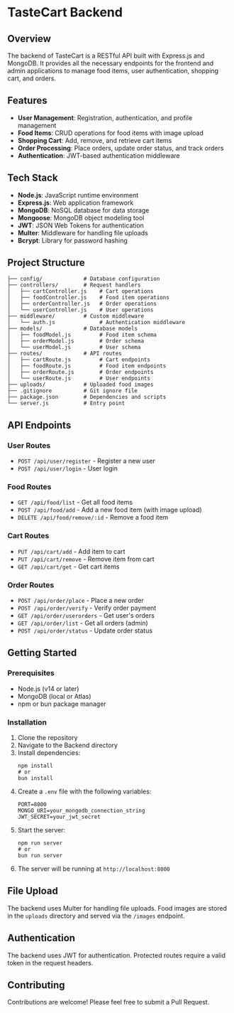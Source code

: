 # TasteCart Backend

## Overview
The backend of TasteCart is a RESTful API built with Express.js and MongoDB. It provides all the necessary endpoints for the frontend and admin applications to manage food items, user authentication, shopping cart, and orders.

## Features
- **User Management**: Registration, authentication, and profile management
- **Food Items**: CRUD operations for food items with image upload
- **Shopping Cart**: Add, remove, and retrieve cart items
- **Order Processing**: Place orders, update order status, and track orders
- **Authentication**: JWT-based authentication middleware

## Tech Stack
- **Node.js**: JavaScript runtime environment
- **Express.js**: Web application framework
- **MongoDB**: NoSQL database for data storage
- **Mongoose**: MongoDB object modeling tool
- **JWT**: JSON Web Tokens for authentication
- **Multer**: Middleware for handling file uploads
- **Bcrypt**: Library for password hashing

## Project Structure
```
├── config/             # Database configuration
├── controllers/        # Request handlers
│   ├── cartController.js    # Cart operations
│   ├── foodController.js    # Food item operations
│   ├── orderController.js   # Order operations
│   └── userController.js    # User operations
├── middleware/         # Custom middleware
│   └── auth.js              # Authentication middleware
├── models/             # Database models
│   ├── foodModel.js         # Food item schema
│   ├── orderModel.js        # Order schema
│   └── userModel.js         # User schema
├── routes/             # API routes
│   ├── cartRoute.js         # Cart endpoints
│   ├── foodRoute.js         # Food item endpoints
│   ├── orderRoute.js        # Order endpoints
│   └── userRoute.js         # User endpoints
├── uploads/            # Uploaded food images
├── .gitignore          # Git ignore file
├── package.json        # Dependencies and scripts
└── server.js           # Entry point
```

## API Endpoints

### User Routes
- `POST /api/user/register` - Register a new user
- `POST /api/user/login` - User login

### Food Routes
- `GET /api/food/list` - Get all food items
- `POST /api/food/add` - Add a new food item (with image upload)
- `DELETE /api/food/remove/:id` - Remove a food item

### Cart Routes
- `PUT /api/cart/add` - Add item to cart
- `PUT /api/cart/remove` - Remove item from cart
- `GET /api/cart/get` - Get cart items

### Order Routes
- `POST /api/order/place` - Place a new order
- `POST /api/order/verify` - Verify order payment
- `GET /api/order/userorders` - Get user's orders
- `GET /api/order/list` - Get all orders (admin)
- `POST /api/order/status` - Update order status

## Getting Started

### Prerequisites
- Node.js (v14 or later)
- MongoDB (local or Atlas)
- npm or bun package manager

### Installation
1. Clone the repository
2. Navigate to the Backend directory
3. Install dependencies:
   ```
   npm install
   # or
   bun install
   ```
4. Create a `.env` file with the following variables:
   ```
   PORT=8000
   MONGO_URI=your_mongodb_connection_string
   JWT_SECRET=your_jwt_secret
   ```
5. Start the server:
   ```
   npm run server
   # or
   bun run server
   ```
6. The server will be running at `http://localhost:8000`

## File Upload
The backend uses Multer for handling file uploads. Food images are stored in the `uploads` directory and served via the `/images` endpoint.

## Authentication
The backend uses JWT for authentication. Protected routes require a valid token in the request headers.

## Contributing
Contributions are welcome! Please feel free to submit a Pull Request.